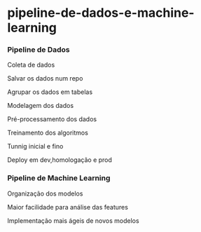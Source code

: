 # pipeline-de-dados-e-machine-learning

### Pipeline de Dados

Coleta de dados

Salvar os dados num repo

Agrupar os dados em tabelas

Modelagem dos dados

Pré-processamento dos dados

Treinamento dos algoritmos

Tunnig inicial e fino

Deploy em dev,homologação e prod



### Pipeline de Machine Learning

Organização dos modelos

Maior facilidade para análise das features

Implementação mais ágeis de novos modelos


